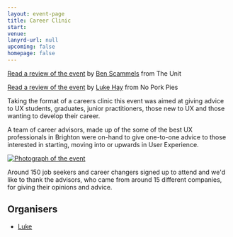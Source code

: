 ```yaml
---
layout: event-page
title: Career Clinic
start: 
venue:
lanyrd-url: null
upcoming: false
homepage: false
---
```


[Read a review of the event](http://www.theunit.co.uk/blog/portfolio-clinic-at-ux-brighton/ "Event review") by [Ben Scammels](http://www.benscammelsdesign.com/ "Ben Scammels") from The Unit

[Read a review of the event](http://www.noporkpies.com/blog/user-experience/ux-brighton-career-clinic-2014/ "Event review") by [Luke Hay](http://www.lukehay.co.uk/ "Luke Hay") from No Pork Pies


Taking the format of a careers clinic this event was aimed at giving advice to UX students, graduates, junior practitioners, those new to UX and those wanting to develop their career.

A team of career advisors, made up of the some of the best UX professionals in Brighton were on-hand to give one-to-one advice to those interested in starting, moving into or upwards in User Experience.

[<img alt="Photograph of the event" src="http://www.noporkpies.com/blog/wp-content/uploads/2014/09/UXCC2.png">](http://www.noporkpies.com/blog/wp-content/uploads/2014/09/UXCC2.png)

Around 150 job seekers and career changers signed up to attend and we'd like to thank the advisors, who came from around 15 different companies, for giving their opinions and advice.

## Organisers

- <a href="http://uxbrighton.org.uk/about/#luke">Luke</a>
